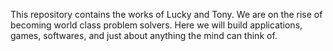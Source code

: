 This repository contains the works of Lucky and Tony. We are on the rise of becoming world class problem solvers.
Here we will build applications, games, softwares, and just about anything the mind can think of.
